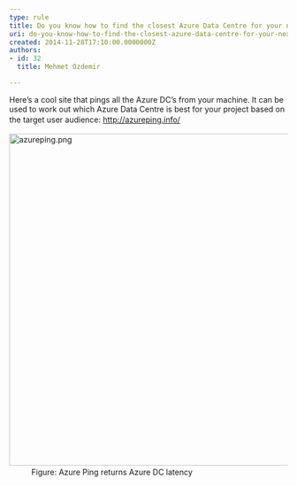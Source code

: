 ```yaml
---
type: rule
title: Do you know how to find the closest Azure Data Centre for your next project?
uri: do-you-know-how-to-find-the-closest-azure-data-centre-for-your-next-project
created: 2014-11-28T17:10:00.0000000Z
authors:
- id: 32
  title: Mehmet Ozdemir

---
```




<span class='intro'> <p class="p1">Here’s a cool site that pings all the Azure DC’s from your machine. It can be used to work out which Azure Data Centre is best for your project based on the target user audience&#58;&#160;<a href="http&#58;//azureping.info/" style="line-height&#58;1.6;">http&#58;//azureping.info/</a><span style="line-height&#58;1.6;">​</span></p> </span>

<dl class="image"><dt>​<img src="/PublishingImages/azureping.png" alt="azureping.png" style="width&#58;600px;" /></dt><dd>Figure&#58; Azure Ping returns Azure DC latency</dd></dl>


